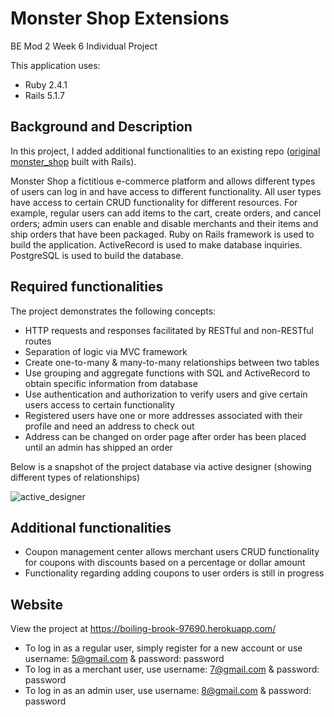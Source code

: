 # Monster Shop Extensions
BE Mod 2 Week 6 Individual Project

This application uses:
- Ruby 2.4.1
- Rails 5.1.7


## Background and Description
In this project, I added additional functionalities to an existing repo ([original monster_shop](https://github.com/joshsherwood1/monster_shop) built with Rails).

Monster Shop a fictitious e-commerce platform and allows different types of users can log in and have access to different functionality. All user types have access to certain CRUD functionality for different resources. For example, regular users can add items to the cart, create orders, and cancel orders; admin users can enable and disable merchants and their items and ship orders that have been packaged. Ruby on Rails framework is used to build the application. ActiveRecord is used to make database inquiries. PostgreSQL is used to build the database.


## Required functionalities
The project demonstrates the following concepts:

- HTTP requests and responses facilitated by RESTful and non-RESTful routes
- Separation of logic via MVC framework
- Create one-to-many & many-to-many relationships between two tables
- Use grouping and aggregate functions with SQL and ActiveRecord to obtain specific information from database
- Use authentication and authorization to verify users and give certain users access to certain functionality
- Registered users have one or more addresses associated with their profile and need an address to check out
- Address can be changed on order page after order has been placed until an admin has shipped an order

Below is a snapshot of the project database via active designer (showing different types of relationships)

![active_designer](https://user-images.githubusercontent.com/49769068/66280140-d1951600-e8a4-11e9-81b1-fca1c3831bf7.png)


## Additional functionalities

- Coupon management center allows merchant users CRUD functionality for coupons with discounts based on a percentage or dollar amount
- Functionality regarding adding coupons to user orders is still in progress

## Website
   View the project at https://boiling-brook-97690.herokuapp.com/
   
   - To log in as a regular user, simply register for a new account or use username: 5@gmail.com & password: password
   - To log in as a merchant user, use username: 7@gmail.com & password: password
   - To log in as an admin user, use username: 8@gmail.com & password: password
